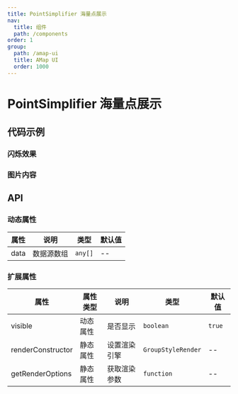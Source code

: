 ```yaml
---
title: PointSimplifier 海量点展示
nav:
  title: 组件
  path: /components
order: 1
group:
  path: /amap-ui
  title: AMap UI
  order: 1000
---
```


# PointSimplifier 海量点展示

## 代码示例

### 闪烁效果

<code src="./demo/demo-01.tsx"></code>

### 图片内容

<code src="./demo/demo-02.tsx"></code>

## API

### 动态属性

| 属性 |说明|类型|默认值|
|-----|----|----|----|
|data| 数据源数组 | `any[]` | -- |

### 扩展属性

| 属性 |属性类型|说明|类型|默认值|
|-----|---|----|----|----|
|visible| 动态属性|是否显示 | `boolean` | `true` |
|renderConstructor|静态属性|设置渲染引擎|`GroupStyleRender`|--|
|getRenderOptions|静态属性|获取渲染参数|`function`|--|
